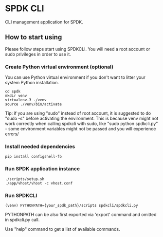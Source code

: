 # SPDK CLI

CLI management application for SPDK.

## How to start using
Please follow steps start using SPDKCLI.
You will need a root account or sudo privileges in order to use it.

### Create Python virtual environment (optional)
You can use Python virtual environment if you don't want to litter your
system Python installation.
~~~{.sh}
cd spdk
mkdir venv
virtualenv-3 ./venv
source ./venv/bin/activate
~~~
Tip: if you are using "sudo" instead of root account, it is suggested to do
"sudo -s" before activating the environment. This is because venv might not work
correctly when calling spdkcli with sudo, like "sudo python spdkcli.py" -
some environment variables might not be passed and you will experience errors/

### Install needed dependencies
~~~{.sh}
pip install configshell-fb
~~~

### Run SPDK application instance
~~~{.sh}
./scripts/setup.sh
./app/vhost/vhost -c vhost.conf
~~~

### Run SPDKCLI
~~~{.sh}
(venv) PYTHONPATH={your_spdk_path}/scripts spdkcli/spdkcli.py
~~~
PYTHONPATH can be also first exported via 'export' command
and omitted in spdkcli.py call.

Use "help" command to get a list of available commands.
